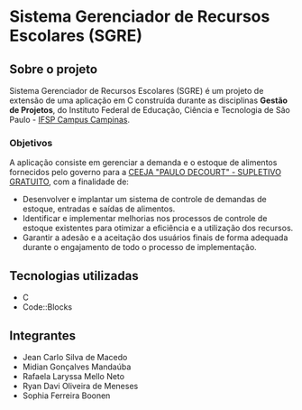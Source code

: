 # Sistema Gerenciador de Recursos Escolares (SGRE)

## Sobre o projeto

Sistema Gerenciador de Recursos Escolares (SGRE) é um projeto de extensão de uma aplicação em C construída durante as disciplinas **Gestão de Projetos**, do Instituto Federal de Educação, Ciência e Tecnologia de São Paulo - [IFSP Campus Campinas](https://github.com/IFSP-Campus-Campinas-TADS).

### Objetivos

A aplicação consiste em gerenciar a demanda e o estoque de alimentos fornecidos pelo governo para a [CEEJA "PAULO DECOURT" - SUPLETIVO GRATUITO](https://tarcisomesquita.github.io/ceejapd/), com a finalidade de:
- Desenvolver e implantar um sistema de controle de demandas de estoque, entradas e saídas de alimentos.
- Identificar e implementar melhorias nos processos de controle de estoque existentes para otimizar a eficiência e a utilização dos recursos.
- Garantir a adesão e a aceitação dos usuários finais de forma adequada durante o engajamento de todo o processo de implementação.

## Tecnologias utilizadas
- C
- Code::Blocks

## Integrantes
- Jean Carlo Silva de Macedo
- Midian Gonçalves Mandaúba
- Rafaela Laryssa Mello Neto
- Ryan Davi Oliveira de Meneses
- Sophia Ferreira Boonen
